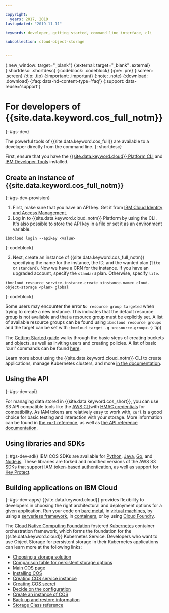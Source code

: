 ```yaml
---

copyright:
  years: 2017, 2019
lastupdated: "2019-11-11"

keywords: developer, getting started, command line interface, cli

subcollection: cloud-object-storage


---
```

{:new_window: target="_blank"}
{:external: target="_blank" .external}
{:shortdesc: .shortdesc}
{:codeblock: .codeblock}
{:pre: .pre}
{:screen: .screen}
{:tip: .tip}
{:important: .important}
{:note: .note}
{:download: .download}
{:faq: data-hd-content-type='faq'}
{:support: data-reuse='support'}

# For developers of {{site.data.keyword.cos_full_notm}}
{: #gs-dev}

The powerful tools of {{site.data.keyword.cos_full}} are available to a developer directly from the command line.
{: shortdesc}

First, ensure that you have the [{{site.data.keyword.cloud}} Platform CLI](https://cloud.ibm.com/docs/cli/index.html) and [IBM Developer Tools](https://cloud.ibm.com/docs/cloudnative/idt/index.html) installed.

## Create an instance of {{site.data.keyword.cos_full_notm}}
{: #gs-dev-provision}

  1. First, make sure that you have an API key. Get it from [IBM Cloud Identity and Access Management](https://cloud.ibm.com/iam/apikeys).
  2. Log in to {{site.data.keyword.cloud_notm}} Platform by using the CLI. It's also possible to store the API key in a file or set it as an environment variable.

```
ibmcloud login --apikey <value>
```
{: codeblock}

  3. Next, create an instance of {{site.data.keyword.cos_full_notm}} specifying the name for the instance, the ID, and the wanted plan (`lite` or `standard`). Now we have a CRN for the instance. If you have an upgraded account, specify the `standard` plan. Otherwise, specify `lite`.

```
ibmcloud resource service-instance-create <instance-name> cloud-object-storage <plan> global
```
{: codeblock}

Some users may encounter the error `No resource group targeted` when trying to create a new instance. This indicates that the default resource group is not available and that a resource group must be explicitly set. A list of available resource groups can be found using `ibmcloud resource groups` and the target can be set with `ibmcloud target -g <resource-group>`.
{: tip}

The [Getting Started guide](/docs/cloud-object-storage?topic=cloud-object-storage-getting-started-cloud-object-storage) walks through the basic steps of creating buckets and objects, as well as inviting users and creating policies. A list of basic 'curl' commands can be found [here](/docs/cloud-object-storage/cli?topic=cloud-object-storage-curl).

Learn more about using the {{site.data.keyword.cloud_notm}} CLI to create applications, manage Kubernetes clusters, and more [in the documentation](/docs/cli/reference/ibmcloud?topic=cloud-cli-ibmcloud_cli).


## Using the API
{: #gs-dev-api}

For managing data stored in {{site.data.keyword.cos_short}}, you can use S3 API compatible tools like the [AWS CLI](/docs/cloud-object-storage/cli?topic=cloud-object-storage-aws-cli)with [HMAC credentials](/docs/cloud-object-storage/hmac?topic=cloud-object-storage-hmac) for compatibility. As IAM tokens are relatively easy to work with, `curl` is a good choice for basic testing and interaction with your storage. More information can be found in [the `curl` reference](/docs/cloud-object-storage/cli?topic=cloud-object-storage-curl), as well as [the API reference documentation](/docs/cloud-object-storage/api-reference?topic=cloud-object-storage-compatibility-api).

## Using libraries and SDKs
{: #gs-dev-sdk}
IBM COS SDKs are available for [Python](/docs/cloud-object-storage/libraries?topic=cloud-object-storage-python), [Java](/docs/cloud-object-storage/libraries?topic=cloud-object-storage-java), [Go](/docs/cloud-object-storage/libraries?topic=cloud-object-storage-go), and [Node.js](/docs/cloud-object-storage/libraries?topic=cloud-object-storage-node). These libraries are forked and modified versions of the AWS S3 SDKs that support [IAM token-based authentication](/docs/cloud-object-storage/iam?topic=cloud-object-storage-iam-overview), as well as support for [Key Protect](/docs/cloud-object-storage/basics?topic=cloud-object-storage-encryption). 

## Building applications on IBM Cloud
{: #gs-dev-apps}
{{site.data.keyword.cloud}} provides flexibility to developers in choosing the right architectural and deployment options for a given application. Run your code on [bare metal](https://cloud.ibm.com/catalog/infrastructure/bare-metal), in [virtual machines](https://cloud.ibm.com/catalog/infrastructure/virtual-server-group), by using a [serverless framework](https://cloud.ibm.com/openwhisk), in [containers](https://cloud.ibm.com/kubernetes/catalog/cluster), or by using [Cloud Foundry](https://cloud.ibm.com/catalog/starters/sdk-for-nodejs). 

The [Cloud Native Computing Foundation](https://www.cncf.io) fostered [Kubernetes](https://kubernetes.io) container orchestration framework, which forms the foundation for the {{site.data.keyword.cloud}} Kubernetes Service. Developers who want to use Object Storage for persistent storage in their Kubernetes applications can learn more at the following links:

 * [Choosing a storage solution](/docs/containers?topic=containers-storage_planning#choose_storage_solution)
 * [Comparison table for persistent storage options](/docs/containers?topic=containers-storage_planning#persistent_storage_overview)
 * [Main COS page](/docs/containers?topic=containers-object_storage)
 * [Installing COS](/docs/containers?topic=containers-object_storage#install_cos)
 * [Creating COS service instance](/docs/containers?topic=containers-object_storage#create_cos_service)
 * [Creating COS secret](/docs/containers?topic=containers-object_storage#create_cos_secret)
 * [Decide on the configuration](/docs/containers?topic=containers-object_storage#configure_cos)
 * [Create an instance of COS](/docs/containers?topic=containers-object_storage#add_cos)
 * [Back up and restore information](/docs/containers?topic=containers-object_storage#cos_backup_restore)
 * [Storage Class reference](/docs/containers?topic=containers-object_storage#configure_cos)


